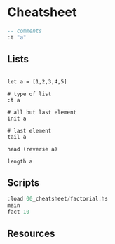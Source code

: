 # Cheatsheet


```haskell
-- comments 
:t "a" 
```

## Lists

```ghc

let a = [1,2,3,4,5]

# type of list
:t a

# all but last element
init a 

# last element
tail a

head (reverse a)

length a
```



## Scripts

```haskell
:load 00_cheatsheet/factorial.hs 
main
fact 10
```


## Resources

